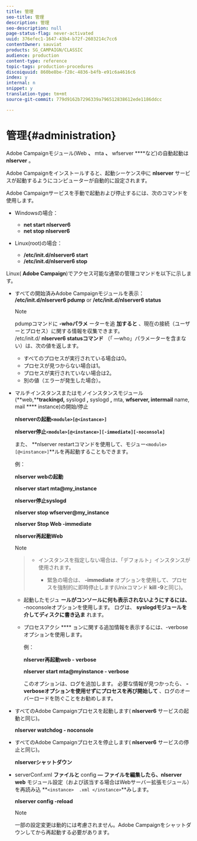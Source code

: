 ```yaml
---
title: 管理
seo-title: 管理
description: 管理
seo-description: null
page-status-flag: never-activated
uuid: 376efec1-1647-43b4-b72f-2603214c7cc6
contentOwner: sauviat
products: SG_CAMPAIGN/CLASSIC
audience: production
content-type: reference
topic-tags: production-procedures
discoiquuid: 860be8be-f28c-4836-b4fb-e91c6a4616c6
index: y
internal: n
snippet: y
translation-type: tm+mt
source-git-commit: 779d9162b7296339a796512838612ede1186ddcc

---
```



# 管理{#administration}

Adobe Campaignモジュール(Web **、** mta **、** wfserver ****&#x200B;など)の自動起動は **nlserver** 。

Adobe Campaignをインストールすると、起動シーケンス中に **nlserver** サービスが起動するようにコンピューターが自動的に設定されます。

Adobe Campaignサービスを手動で起動および停止するには、次のコマンドを使用します。

* Windowsの場合：

   * **net start nlserver6**
   * **net stop nlserver6**

* Linux(root)の場合：

   * **/etc/init.d/nlserver6 start**
   * **/etc/init.d/nlserver6 stop**

Linux( **Adobe Campaign**)でアクセス可能な通常の管理コマンドを以下に示します。

* すべての開始済みAdobe Campaignモジュールを表示： **/etc/init.d/nlserver6 pdump** or **/etc/init.d/nlserver6 status**

   >[!NOTE]
   >
   >pdumpコマンドに **-whoパラメ** ーターを追 **加すると** 、現在の接続（ユーザーとプロセス）に関する情報を収集できます。\
   >/etc/init.d/ **nlserver6 statusコマンド** （「 —who」パラメーターを含まない）は、次の値を返します。
   >
   >    * すべてのプロセスが実行されている場合は0。
   >    * プロセスが見つからない場合は1。
   >    * プロセスが実行されていない場合は2。
   >    * 別の値（エラーが発生した場合）。


* マルチインスタンスまたはモノインスタンスモジュール(**web,****trackingd,** syslogd **,** syslogd **,** mta, **wfserver, intermail** name, mail **** instance)の開始/停止

   **nlserverの起動`<module>[@<instance>]`**

   **nlserver停止`<module>[@<instance>][-immediate][-noconsole]`**

   また、 **nlserver restartコマンドを使用して、モジュー`<module>[@<instance>]`**ルを再起動することもできます。

   例：

   **nlserver webの起動**

   **nlserver start mta@my_instance**

   **nlserver停止syslogd**

   **nlserver stop wfserver@my_instance**

   **nlserver Stop Web -immediate**

   **nlserver再起動Web**

   >[!NOTE]

   >* インスタンスを指定しない場合は、「デフォルト」インスタンスが使用されます。
   >    
   >    
   >    * 緊急の場合は、 **-immediate** オプションを使用して、プロセスを強制的に即時停止します(Unixコマンド **kill -9**&#x200B;と同じ)。
   * 起動したモジュ **ールがコンソールに何も表示されないようにするには、** -noconsoleオプションを使用します。 ログは、 **syslogdモジュールを介してディスクに書き込ま** れます。
   * プロセスアクシ **** ョンに関する追加情報を表示するには、-verboseオプションを使用します。


      例：


      **nlserver再起動web - verbose**


      **nlserver start mta@myinstance - verbose**


      このオプションは、ログを追加します。 必要な情報が見つかったら、 **-verboseオプションを使用せずにプロセスを再び開始して** 、ログのオーバーロードを防ぐことをお勧めします。


* すべてのAdobe Campaignプロセスを起動します( **nlserver6** サービスの起動と同じ)。

   **nlserver watchdog - noconsole**

* すべてのAdobe Campaignプロセスを停止します( **nlserver6** サービスの停止と同じ)。

   **nlserverシャットダウン**

* serverConf.xml **ファイルと** config **— ファイルを編集したら、nlserver web** モジュール設定（および該当する場合はWebサーバー拡張モジュール）を再読み込 **`<instance>  .xml </instance>`**みします。

   **nlserver config -reload**

   >[!NOTE]
   一部の設定変更は動的には考慮されません。Adobe Campaignをシャットダウンしてから再起動する必要があります。


